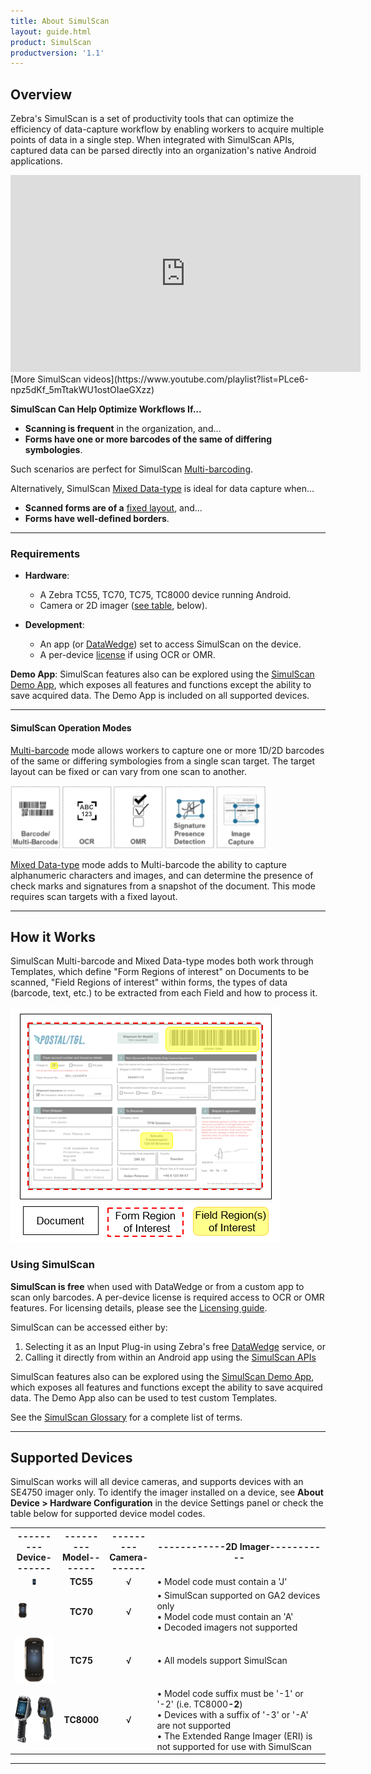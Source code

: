 ```yaml
---
title: About SimulScan
layout: guide.html
product: SimulScan
productversion: '1.1'
---
```


## Overview
Zebra's SimulScan is a set of productivity tools that can optimize the efficiency of data-capture workflow by enabling workers to acquire multiple points of data in a single step. When integrated with SimulScan APIs, captured data can be parsed directly into an organization's native Android applications. 

<iframe width="560" height="315" src="https://www.youtube.com/embed/t6tbOlcgPDk" frameborder="0" allowfullscreen></iframe>
[More SimulScan videos](https://www.youtube.com/playlist?list=PLce6-npz5dKf_5mTtakWU1ostOIaeGXzz)
<br>

**SimulScan Can Help Optimize Workflows If...** 

* **Scanning is frequent** in the organization, and...
* **Forms have one or more barcodes of the same of differing symbologies**.

Such scenarios are perfect for SimulScan [Multi-barcoding](../templatebuilder/#unstructuredtemplates).  

Alternatively, SimulScan [Mixed Data-type](../templatebuilder/#structuredtemplates) is ideal for data capture when...

* **Scanned forms are of a** [fixed layout](../glossary), and...
* **Forms have well-defined borders**.

-----

### Requirements
* **Hardware**:
  * A Zebra TC55, TC70, TC75, TC8000 device running Android.
  * Camera or 2D imager ([see table](#supporteddevices), below).


* **Development**:
  * An app (or [DataWedge](../../../../datawedge)) set to access SimulScan on the device.
  * A per-device [license](../license) if using OCR or OMR.


**Demo App**: SimulScan features also can be explored using the [SimulScan Demo App](../demo), which exposes all features and functions except the ability to save acquired data. The Demo App is included on all supported devices.  

-----

#### SimulScan Operation Modes  

<!-- <img style="height:100px" src="barcode-multibarcode.png"/> -->
[Multi-barcode](../templatebuilder/#unstructuredtemplates) mode allows workers to capture one or more 1D/2D barcodes of the same or differing symbologies from a single scan target. The target layout can be fixed or can vary from one scan to another. 
<br>

![img](mixed-data.png)
<br>

[Mixed Data-type](../templatebuilder/#structuredtemplates) mode adds to Multi-barcode the ability to capture alphanumeric characters and images, and can determine the presence of check marks and signatures from a snapshot of the document. This mode requires scan targets with a fixed layout.
<br>

-----

## How it Works
SimulScan Multi-barcode and Mixed Data-type modes both work through Templates, which define "Form Regions of interest" on Documents to be scanned, "Field Regions of interest" within forms, the types of data (barcode, text, etc.) to be extracted from each Field and how to process it. 

![img](regions_of_interest.png)
<br>

### Using SimulScan
**SimulScan is free** when used with DataWedge or from a custom app to scan only barcodes. A per-device license is required access to OCR or OMR features. For licensing details, please see the [Licensing guide](../license). 

SimulScan can be accessed either by: 

1. Selecting it as an Input Plug-in using Zebra's free [DataWedge](../../../../datawedge) service, or 
2. Calling it directly from within an Android app using the [SimulScan APIs](../../api)

SimulScan features also can be explored using the [SimulScan Demo App](../demo), which exposes all features and functions except the ability to save acquired data. The Demo App also can be used to test custom Templates.


See the [SimulScan Glossary](../glossary) for a complete list of terms. 

<!--
![img](regions_of_interest.png)

In addition, some Fields are designated as "Anchor Elements," which help SimulScan to identify a form and also set a reference for other Fields to compensate for changes in the orientation of the Document or the scanning device. 
-->

-----

## Supported Devices
SimulScan works will all device cameras, and supports devices with an SE4750 imager only. To identify the imager installed on a device, see **About Device > Hardware Configuration** in the device Settings panel or check the table below for supported device model codes.

<table cellspacing="0" cellpadding="0" class="table table-striped">
 <tbody><tr>
  <th width="15%" align="center" valign="middle" class="clsSyntaxHeadings">---------Device-------</th>
  <th width="15%" align="center" valign="middle" class="clsSyntaxHeadings">---------Model-------</th>
  <th width="15%" align="center" valign="middle" class="clsSyntaxHeadings">---------Camera-------</th>
  <th width="55%" align="center" valign="middle" class="clsSyntaxHeadings">------------2D Imager-----------</th>
 </tr>
 <tr>
  <td width="15%" align="center" valign="middle" class="clsSyntaxCells clsOddRow"><img id="tc55Pic" src="tc55.png" height="10px"></td>
  <td width="15%" align="center" valign="middle" class="clsSyntaxCells clsOddRow"><b>TC55</b></td>
  <td width="15%" align="center" valign="middle" class="clsSyntaxCells clsOddRow">√</td>
  <td width="55%" align="left" valign="middle" class="clsSyntaxCells clsOddRow">• Model code must contain a 'J'</td>
 </tr>
 <tr>
  <td width="15%" valign="middle" class="clsSyntaxCells clsOddRow"><img id="tc70Pic" src="tc70.png" height="25px"></td>
  <td width="15%" align="center" valign="middle" class="clsSyntaxCells clsOddRow"><b>TC70</b></td>
  <td width="15%" align="center" valign="middle" class="clsSyntaxCells clsOddRow">√</td>
  <td width="55%" align="left" valign="middle" class="clsSyntaxCells clsOddRow">• SimulScan supported on GA2 devices only<br>• Model code must contain an 'A'<br>• Decoded imagers not supported</td>
 </tr>
 <tr>
  <td width="15%" valign="middle" class="clsSyntaxCells clsOddRow"><img id="tc75Pic" src="tc75.png" height="75"></td>
  <td width="15%" align="center" valign="middle" class="clsSyntaxCells clsOddRow"><b>TC75</b></td>
  <td width="15%" align="center" valign="middle" class="clsSyntaxCells clsOddRow">√</td>
  <td width="55%" align="left" valign="middle" class="clsSyntaxCells clsOddRow">• All models support SimulScan</td>
 </tr>
 <tr>
  <td width="15%" valign="middle" class="clsSyntaxCells clsOddRow"><img id="tc8000Pic" src="tc8000.png" height="75"></td>
  <td width="15%" align="center" valign="middle" class="clsSyntaxCells clsOddRow"><b>TC8000</b></td>
  <td width="15%" align="center" valign="middle" class="clsSyntaxCells clsOddRow">√</td>
  <td width="55%" align="left" valign="middle" class="clsSyntaxCells clsOddRow">
• Model code suffix must be '-1' or '-2' (i.e. TC8000<b>-2</b>)<br>
• Devices with a suffix of '-3' or '-A' are not supported<br>
• The Extended Range Imager (ERI) is not supported for use with SimulScan</td>
 </tr>
 <tr>
</tbody></table>


<!--
### Device Support Notes
If support issues arise, check the model code of the device in use. The following codes indicate devices that contain a scanner or imager that supports SimulScan.

**TC55** 

**TC70**

**TC75**

**TC8000**


### SimulScan Benefits

* **Decodes multiple barcodes** with a single scan, even those of differing symbologies
* **Automates text and numerical data entry** using optical character recognition (OCR)
* **Supports English, French, German, Spanish and Portuguese**
* **Reduces workflow exceptions** by using optical mark recognition (OMR) to detect the presence of checkmarks and signatures
* **Improves overall worker efficiency** and accuracy of input

**Simultaneously capture**: 

* **Barcodes** (single or multiple symbologies)
* **Text** (name and address, product names, etc.)
* **Numbers** (phone, invoice, tracking and stock numbers, etc.)
* **Images** (logos, ID photos, etc.)
* **Signatures** (captured as an image)
* **Checkboxes** (captured as yes/no)

#### SimulScan can be used through: 

* **[DataWedge](../../../../datawedge)**, which is covered in [SimulScan Setup](../setup) guide
* **A custom Android app**, which is covered in the [SimulScan API guide](../../api)
* **The [SimulScan Demo App](../demo)**, which exposes all features except the ability to save acquired data

#### Quick Start

SimulScan is activated simply by selecting it as an [Input Plug-in](../setup/#activatesimulscan) from within DataWedge, an app that comes with every Zebra device. Those already familiar with the Template-based operation of SimulScan can **get started immediately by skipping to the [SimulScan Setup guide](../setup/#accessthroughdatawedge)**. Otherwise, please read this page and the [Template intro](../setup/#intrototemplates) on the Setup guide before proceeding.  

-->

-----

<!--
Forms can include barcodes, multiple lines of text, phone numbers, images, signatures, even checkboxes, and SimulScan can capture them all simultaneously. Once acquired, data can be instantly used to populate business forms, be further processed according to simple or complex rules, or simply stored for later retrieval. Incorporating SimulScan into the workflow can increase process automation and worker proficiency, improve data accuracy and reduce process-cycle times.
-->

<!-- 
**Using a [Multi-barcode Template](../setup/#multibarcodemode)**, SimulScan can capture an unlimited number of barcodes from a single form. These barcodes can be of the same or differing symbologies and found on structured forms or those that might change from one scan to another. 

**With a [Mixed Data-type Template](../setup/#mixeddatamode)**, the tool can capture multiple data types (barcodes, alphanumeric characters and a signature, for example) from a single form, but its layout must always be the same (see Structured and Unstructured Targets in the [Template Builder Glossary](../templatebuilder/#glossary)). 
-->


<!--
<div class="content-large"><div class="jive-widget-formatted-body">
-->

<!-- commented our from orig. [DocumentBodyStart:46152d05-7ceb-43ba-ab72-2acee060ee0c] -->

<!-- 
<div class="jive-rendered-content"><table border="1" class="jiveBorder" jive-data-cell="{&quot;color&quot;:&quot;#3D3D3D&quot;,&quot;textAlign&quot;:&quot;center&quot;,&quot;padding&quot;:&quot;6&quot;,&quot;backgroundColor&quot;:&quot;transparent&quot;,&quot;fontFamily&quot;:&quot;Helvetica Neue,Helvetica,Arial,Lucida Grande,sans-serif&quot;,&quot;verticalAlign&quot;:&quot;baseline&quot;}" jive-data-header="
{&quot;color&quot;:&quot;#505050&quot;,&quot;backgroundColor&quot;:&quot;#FFFFFF&quot;,&quot;textAlign&quot;:&quot;center&quot;,&quot;padding&quot;:&quot;6&quot;,&quot;fontFamily&quot;:&quot;Helvetica Neue,Helvetica,Arial,Lucida Grande,sans-serif&quot;,&quot;verticalAlign&quot;:&quot;baseline&quot;}" style="border: 1px solid #c6c6c6; width: 100%;">

<thead>
<tr>
<th style="border:1px solid black;border: 1px solid #c6c6c6;width: 40%;vertical-align: middle;text-align: center;font-family: 'Helvetica Neue', Helvetica, Arial, 'Lucida Grande', sans-serif;padding: 6px;color: #505050;background-color: #ffffff;" valign="middle">
<h3><strong><br/></strong>
</h3>
<span style="color: #343434; font-family: proximanova, Arial, sans-serif;">Feature Support</span>
</th>

<th style="border:1px solid black;border: 1px solid #c6c6c6;width: 5%;vertical-align: middle;text-align: center;font-family: 'Helvetica Neue', Helvetica, Arial, 'Lucida Grande', sans-serif;padding: 6px;color: #505050;background-color: #ffffff;" valign="middle">
<h3><strong>
<span style="text-decoration: underline;"><a class="jive-link-external-small" href="https://www.zebra.com/us/en/products/mobile-computers/handheld/TC55.html" rel="nofollow">TC55</a></span><br/></strong></h3></th><th style="border:1px solid black;border: 1px solid #c6c6c6;width: 15%;vertical-align: middle;text-align: center;font-family: 'Helvetica Neue', Helvetica, Arial, 'Lucida Grande', sans-serif;padding: 6px;color: #505050;background-color: #ffffff;" valign="middle">
<h3>
<strong>
<span style="text-decoration: underline;"><a class="jive-link-external-small" href="https://www.zebra.com/us/en/products/mobile-computers/handheld/tc7x-touch-computer-series.html" rel="nofollow">TC70</a></span><a class="jive-link-external-small" href="https://www.zebra.com/content/dam/zebra_new_ia/en-us/solutions-verticals/product/Mobile_Computers/Hand-Held%20Computers/Symbol%20TC70%20Touch%20Computer/spec%20sheet/tc70-product-spec-sheet-en-us.pdf" rel="nofollow"><br/>
</a>
</strong>
</h3>
</th>

<th style="border:1px solid black;border: 1px solid #c6c6c6;width: 15%;vertical-align: middle;text-align: center;font-family: 'Helvetica Neue', Helvetica, Arial, 'Lucida Grande', sans-serif;padding: 6px;color: #505050;background-color: #ffffff;" valign="middle"><h3><strong><span style="text-decoration: underline;"><a class="jive-link-external-small" href="https://www.zebra.com/us/en/products/mobile-computers/handheld/tc7x-touch-computer-series.html" rel="nofollow">TC75</a></span><br/></strong></h3></th><th style="border:1px solid black;border: 1px solid #c6c6c6;width: 15%;vertical-align: middle;text-align: center;font-family: 'Helvetica Neue', Helvetica, Arial, 'Lucida Grande', sans-serif;padding: 6px;color: #505050;background-color: #ffffff;" valign="middle"><h3><span style="text-decoration: underline;"><strong><a class="jive-link-external-small" href="https://www.zebra.com/us/en/products/mobile-computers/handheld/tc8000.html" rel="nofollow">TC8000</a></strong></span></h3><p><span style="text-decoration: underline;">SE4750</span>
</p>
</th>
</tr>
</thead>
<tbody><tr><td style="border:1px solid black;border: 1px solid #c6c6c6;"></td><td style="border:1px solid black;border: 1px solid #c6c6c6;vertical-align: middle;text-align: center;padding: 0px;"><a href="https://www.zebra.com/content/zebra1/us/en/products/mobile-computers/handheld/TC55/jcr:content/mainpar/productoverview_4e72/productimage/image.adapt.full.png"><img alt="image.adapt.full.png" class="image-6 jive-image" height="153" src="https://www.zebra.com/content/zebra1/us/en/products/mobile-computers/handheld/TC55/jcr:content/mainpar/productoverview_4e72/productimage/image.adapt.full.png" style="height: 154px; width: 154.87px;" width="156"/></a></td><td style="border:1px solid black;border: 1px solid #c6c6c6;vertical-align: middle;text-align: center;padding: 0px;"><a href="https://www.zebra.com/content/zebra1/us/en/products/mobile-computers/handheld/tc7x-touch-computer-series/jcr:content/mainpar/productoverview_928a/productimage/image.adapt.full.png"><img alt="image.adapt.full.png" class="image-4 jive-image" height="167" src="https://www.zebra.com/content/zebra1/us/en/products/mobile-computers/handheld/tc7x-touch-computer-series/jcr:content/mainpar/productoverview_928a/productimage/image.adapt.full.png" style="height: 167px; width: 167.918px;" width="168"/></a></td><td style="border:1px solid black;border: 1px solid #c6c6c6;padding: 0px;vertical-align: middle;text-align: center;"><a href="https://www.zebra.com/content/zebra1/us/en/products/mobile-computers/handheld/tc7x-touch-computer-series/jcr:content/mainpar/productoverview_928a/productimage/image.adapt.full.png"><img alt="image.adapt.full.png" class="image-4 jive-image" height="167" src="https://www.zebra.com/content/zebra1/us/en/products/mobile-computers/handheld/tc7x-touch-computer-series/jcr:content/mainpar/productoverview_928a/productimage/image.adapt.full.png" style="text-align: center;" width="168"/></a></td><td style="border:1px solid black;border: 1px solid #c6c6c6;vertical-align: middle;text-align: center;padding: 0px;"><a href="https://www.zebra.com/content/zebra1/us/en/products/mobile-computers/handheld/tc8000/jcr:content/mainpar/productoverview_dea/productimage/image.adapt.full.png"><img alt="image.adapt.full.png" class="image-5 jive-image" height="198" src="https://www.zebra.com/content/zebra1/us/en/products/mobile-computers/handheld/tc8000/jcr:content/mainpar/productoverview_dea/productimage/image.adapt.full.png" style="height: 198px; width: 198px;" width="198"/></a></td></tr><tr style="height: 47px;"><td style="border:1px solid black;border: 1px solid #c6c6c6;vertical-align: middle;font-family: 'Helvetica Neue', Helvetica, Arial, 'Lucida Grande', sans-serif;background-color: transparent;padding: 6px;text-align: right;color: #3d3d3d;"><span style="font-size: 12pt;">
<em>Camera</em>
</span>
</td>
<td style="border:1px solid black;border: 1px solid #c6c6c6;vertical-align: middle;text-align: center;padding: 0px;font-family: 'Helvetica Neue', Helvetica, Arial, 'Lucida Grande', sans-serif;background-color: transparent;color: #3d3d3d;"><p><em><a href="https://developer.zebra.com/servlet/JiveServlet/showImage/73-4090-98674/yes.png"><img alt="yes.png" class="image-1 jive-image" height="22" src="https://developer.zebra.com/servlet/JiveServlet/downloadImage/73-4090-98674/23-22/yes.png" style="text-align: center;" width="23"/></a></em></p></td><td style="border:1px solid black;border: 1px solid #c6c6c6;vertical-align: middle;text-align: center;padding: 0px;font-family: 'Helvetica Neue', Helvetica, Arial, 'Lucida Grande', sans-serif;background-color: transparent;color: #3d3d3d;">
<em>
<a href="https://developer.zebra.com/servlet/JiveServlet/showImage/73-4090-98674/yes.png"><img alt="yes.png" class="image-1 jive-image" height="22" src="https://developer.zebra.com/servlet/JiveServlet/downloadImage/73-4090-98674/23-22/yes.png" style="text-align: right;" width="23"/>
</a>
</em>
</td>
<td style="border:1px solid black;border: 1px solid #c6c6c6;padding: 0px;vertical-align: middle;text-align: center;font-family: 'Helvetica Neue', Helvetica, Arial, 'Lucida Grande', sans-serif;background-color: transparent;color: #3d3d3d;">
<em>
<a href="https://developer.zebra.com/servlet/JiveServlet/showImage/73-4090-98674/yes.png">
<img alt="yes.png" class="image-1 jive-image" height="22" src="https://developer.zebra.com/servlet/JiveServlet/downloadImage/73-4090-98674/23-22/yes.png" style="text-align: right;" width="23"/>
</a>
</em>
</td>
<td style="border:1px solid black;border: 1px solid #c6c6c6;vertical-align: middle;text-align: center;padding: 0px;font-family: 'Helvetica Neue', Helvetica, Arial, 'Lucida Grande', sans-serif;background-color: transparent;color: #3d3d3d;">
<em>
<a href="https://developer.zebra.com/servlet/JiveServlet/showImage/73-4090-98674/yes.png">
<img alt="yes.png" class="image-1 jive-image" height="22" src="https://developer.zebra.com/servlet/JiveServlet/downloadImage/73-4090-98674/23-22/yes.png" style="text-align: right;" width="23"/>
</a>
</em>
</td>
</tr>
<tr style="height: 47px;"><td style="border:1px solid black;border: 1px solid #c6c6c6;vertical-align: middle;font-family: 'Helvetica Neue', Helvetica, Arial, 'Lucida Grande', sans-serif;background-color: transparent;padding: 6px;text-align: right;color: #3d3d3d;"><p><span style="font-size: 12pt;"><em>2D Imager</em>
</span>
</p>
</td>
<td style="border:1px solid black;border: 1px solid #c6c6c6;vertical-align: middle;text-align: center;padding: 0px;font-family: 'Helvetica Neue', Helvetica, Arial, 'Lucida Grande', sans-serif;background-color: transparent;color: #3d3d3d;">
<p>
<a href="https://developer.zebra.com/servlet/JiveServlet/showImage/73-4090-98674/yes.png">
<img alt="yes.png" class="image-1 jive-image" height="22" src="https://developer.zebra.com/servlet/JiveServlet/downloadImage/73-4090-98674/23-22/yes.png" style="" width="23"/>
</a>
</p>
</td>
<td style="border:1px solid black;border: 1px solid #c6c6c6;vertical-align: middle;text-align: center;padding: 0px;font-family: 'Helvetica Neue', Helvetica, Arial, 'Lucida Grande', sans-serif;background-color: transparent;color: #3d3d3d;">
<p>
<span style="font-size: 8pt;">&#160; </span><a href="https://developer.zebra.com/servlet/JiveServlet/showImage/73-4090-98675/no.png"><img alt="no.png" class="image-2 jive-image" height="23" src="https://developer.zebra.com/servlet/JiveServlet/downloadImage/73-4090-98675/24-23/no.png" style="width:24px; height: 23.4848px;" width="24"/>
</a>
</p>
</td>
<td style="border:1px solid black;border: 1px solid #c6c6c6;padding: 0px;vertical-align: middle;text-align: center;font-family: 'Helvetica Neue', Helvetica, Arial, 'Lucida Grande', sans-serif;background-color: transparent;color: #3d3d3d;"><p><a href="https://developer.zebra.com/servlet/JiveServlet/showImage/73-4090-98674/yes.png"><img alt="yes.png" class="image-1 jive-image" height="22" src="https://developer.zebra.com/servlet/JiveServlet/downloadImage/73-4090-98674/23-22/yes.png" style="text-align: right;" width="23"/></a></p></td><td style="border:1px solid black;border: 1px solid #c6c6c6;vertical-align: middle;text-align: center;padding: 0px;font-family: 'Helvetica Neue', Helvetica, Arial, 'Lucida Grande', sans-serif;background-color: transparent;color: #3d3d3d;">
<p>
<a href="https://developer.zebra.com/servlet/JiveServlet/showImage/73-4090-98674/yes.png"><img alt="yes.png" class="image-1 jive-image" height="22" src="https://developer.zebra.com/servlet/JiveServlet/downloadImage/73-4090-98674/23-22/yes.png" style="text-align: right;" width="23"/></a></p></td></tr></tbody></table></div>

-->
<!-- commented out of orig [DocumentBodyEnd:46152d05-7ceb-43ba-ab72-2acee060ee0c] -->
<!-- 
</div>
</div>
</div>
</div>
-->


